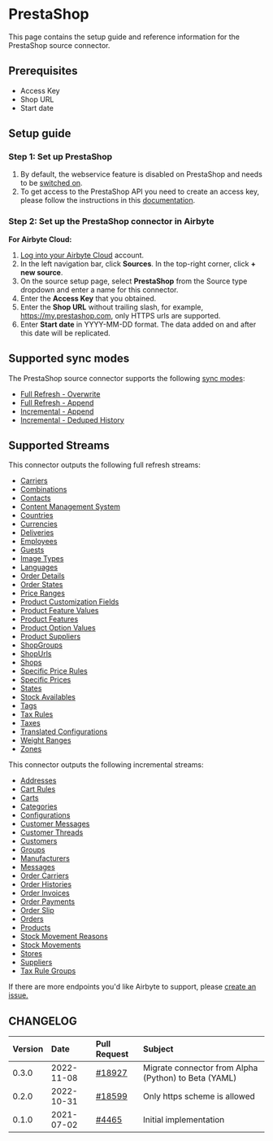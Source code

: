 # PrestaShop
This page contains the setup guide and reference information for the PrestaShop source connector.

## Prerequisites
* Access Key
* Shop URL
* Start date

## Setup guide
### Step 1: Set up PrestaShop

1. By default, the webservice feature is disabled on PrestaShop and needs to be [switched on](https://devdocs.prestashop.com/1.7/webservice/tutorials/creating-access/#enable-the-webservice).
2. To get access to the PrestaShop API you need to create an access key, please follow the instructions in this [documentation](https://devdocs.prestashop-project.org/1.7/webservice/tutorials/creating-access/#create-an-access-key).

### Step 2: Set up the PrestaShop connector in Airbyte
**For Airbyte Cloud:**

1. [Log into your Airbyte Cloud](https://cloud.airbyte.io/workspaces) account.
2. In the left navigation bar, click **Sources**. In the top-right corner, click **+ new source**.
3. On the source setup page, select **PrestaShop** from the Source type dropdown and enter a name for this connector.
4. Enter the **Access Key** that you obtained.
5. Enter the **Shop URL** without trailing slash, for example, https://my.prestashop.com, only HTTPS urls are supported.
6. Enter **Start date** in YYYY-MM-DD format. The data added on and after this date will be replicated.

## Supported sync modes

The PrestaShop source connector supports the following [ sync modes](https://docs.airbyte.com/cloud/core-concepts#connection-sync-modes):

* [Full Refresh - Overwrite](https://docs.airbyte.com/understanding-airbyte/glossary#full-refresh-sync)
* [Full Refresh - Append](https://docs.airbyte.com/understanding-airbyte/connections/full-refresh-append)
* [Incremental - Append](https://docs.airbyte.com/understanding-airbyte/connections/incremental-append)
* [Incremental - Deduped History](https://docs.airbyte.com/understanding-airbyte/connections/incremental-deduped-history)

## Supported Streams

This connector outputs the following full refresh streams:

* [Carriers](https://devdocs.prestashop.com/1.7/webservice/resources/carriers/)
* [Combinations](https://devdocs.prestashop.com/1.7/webservice/resources/combinations/)
* [Contacts](https://devdocs.prestashop.com/1.7/webservice/resources/contacts/)
* [Content Management System](https://devdocs.prestashop.com/1.7/webservice/resources/content_management_system/)
* [Countries](https://devdocs.prestashop.com/1.7/webservice/resources/countries/)
* [Currencies](https://devdocs.prestashop.com/1.7/webservice/resources/currencies/)
* [Deliveries](https://devdocs.prestashop.com/1.7/webservice/resources/deliveries/)
* [Employees](https://devdocs.prestashop.com/1.7/webservice/resources/employees/)
* [Guests](https://devdocs.prestashop.com/1.7/webservice/resources/guests/)
* [Image Types](https://devdocs.prestashop.com/1.7/webservice/resources/image_types/)
* [Languages](https://devdocs.prestashop.com/1.7/webservice/resources/languages/)
* [Order Details](https://devdocs.prestashop.com/1.7/webservice/resources/order_details/)
* [Order States](https://devdocs.prestashop.com/1.7/webservice/resources/order_states/)
* [Price Ranges](https://devdocs.prestashop.com/1.7/webservice/resources/price_ranges/)
* [Product Customization Fields](https://devdocs.prestashop.com/1.7/webservice/resources/product_customization_fields/)
* [Product Feature Values](https://devdocs.prestashop.com/1.7/webservice/resources/product_feature_values/)
* [Product Features](https://devdocs.prestashop.com/1.7/webservice/resources/product_features/)
* [Product Option Values](https://devdocs.prestashop.com/1.7/webservice/resources/product_option_values/)
* [Product Suppliers](https://devdocs.prestashop.com/1.7/webservice/resources/product_suppliers/)
* [ShopGroups](https://devdocs.prestashop.com/1.7/webservice/resources/shop_groups/)
* [ShopUrls](https://devdocs.prestashop.com/1.7/webservice/resources/shop_urls/)
* [Shops](https://devdocs.prestashop.com/1.7/webservice/resources/shops/)
* [Specific Price Rules](https://devdocs.prestashop.com/1.7/webservice/resources/specific_price_rules/)
* [Specific Prices](https://devdocs.prestashop.com/1.7/webservice/resources/specific_prices/)
* [States](https://devdocs.prestashop.com/1.7/webservice/resources/states/)
* [Stock Availables](https://devdocs.prestashop.com/1.7/webservice/resources/stock_availables/)
* [Tags](https://devdocs.prestashop.com/1.7/webservice/resources/tags/)
* [Tax Rules](https://devdocs.prestashop.com/1.7/webservice/resources/tax_rules/)
* [Taxes](https://devdocs.prestashop.com/1.7/webservice/resources/taxes/)
* [Translated Configurations](https://devdocs.prestashop.com/1.7/webservice/resources/translated_configurations/)
* [Weight Ranges](https://devdocs.prestashop.com/1.7/webservice/resources/weight_ranges/)
* [Zones](https://devdocs.prestashop.com/1.7/webservice/resources/zones/)

This connector outputs the following incremental streams:

* [Addresses](https://devdocs.prestashop.com/1.7/webservice/resources/addresses/)
* [Cart Rules](https://devdocs.prestashop.com/1.7/webservice/resources/cart_rules/)
* [Carts](https://devdocs.prestashop.com/1.7/webservice/resources/carts/)
* [Categories](https://devdocs.prestashop.com/1.7/webservice/resources/categories/)
* [Configurations](https://devdocs.prestashop.com/1.7/webservice/resources/configurations/)
* [Customer Messages](https://devdocs.prestashop.com/1.7/webservice/resources/customer_messages/)
* [Customer Threads](https://devdocs.prestashop.com/1.7/webservice/resources/customer_threads/)
* [Customers](https://devdocs.prestashop.com/1.7/webservice/resources/customers/)
* [Groups](https://devdocs.prestashop.com/1.7/webservice/resources/groups/)
* [Manufacturers](https://devdocs.prestashop.com/1.7/webservice/resources/manufacturers/)
* [Messages](https://devdocs.prestashop.com/1.7/webservice/resources/messages/)
* [Order Carriers](https://devdocs.prestashop.com/1.7/webservice/resources/order_carriers/)
* [Order Histories](https://devdocs.prestashop.com/1.7/webservice/resources/order_histories/)
* [Order Invoices](https://devdocs.prestashop.com/1.7/webservice/resources/order_invoices/)
* [Order Payments](https://devdocs.prestashop.com/1.7/webservice/resources/order_payments/)
* [Order Slip](https://devdocs.prestashop.com/1.7/webservice/resources/order_slip/)
* [Orders](https://devdocs.prestashop.com/1.7/webservice/resources/orders/)
* [Products](https://devdocs.prestashop.com/1.7/webservice/resources/products/)
* [Stock Movement Reasons](https://devdocs.prestashop.com/1.7/webservice/resources/stock_movement_reasons/)
* [Stock Movements](https://devdocs.prestashop.com/1.7/webservice/resources/stock_movements/)
* [Stores](https://devdocs.prestashop.com/1.7/webservice/resources/stores/)
* [Suppliers](https://devdocs.prestashop.com/1.7/webservice/resources/suppliers/)
* [Tax Rule Groups](https://devdocs.prestashop.com/1.7/webservice/resources/tax_rule_groups/)

If there are more endpoints you'd like Airbyte to support, please [create an issue.](https://github.com/airbytehq/airbyte/issues/new/choose)

## CHANGELOG

| Version | Date | Pull Request | Subject |
| :--- | :--- | :--- | :--- |
| 0.3.0 | 2022-11-08 | [\#18927](https://github.com/airbytehq/airbyte/pull/18927) | Migrate connector from Alpha (Python) to Beta (YAML) |
| 0.2.0 | 2022-10-31 | [\#18599](https://github.com/airbytehq/airbyte/pull/18599) | Only https scheme is allowed |
| 0.1.0 | 2021-07-02 | [\#4465](https://github.com/airbytehq/airbyte/pull/4465) | Initial implementation |
